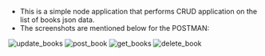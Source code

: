 - This is a simple node application that performs CRUD application on the list of books json data.
- The screenshots are mentioned below for the POSTMAN:

![update_books](https://github.com/priyesh777/Books_CRUD/assets/24545229/c7b0209c-951f-499b-8932-9346512293c6)
![post_book](https://github.com/priyesh777/Books_CRUD/assets/24545229/e01ef35d-06fb-4b66-ab08-385a8ecfa32a)
![get_books](https://github.com/priyesh777/Books_CRUD/assets/24545229/93e27df4-e29e-4f77-9114-1b11d4f33846)
![delete_book](https://github.com/priyesh777/Books_CRUD/assets/24545229/ec5e41ea-8ad6-4bbc-9f94-7f906800b584)
